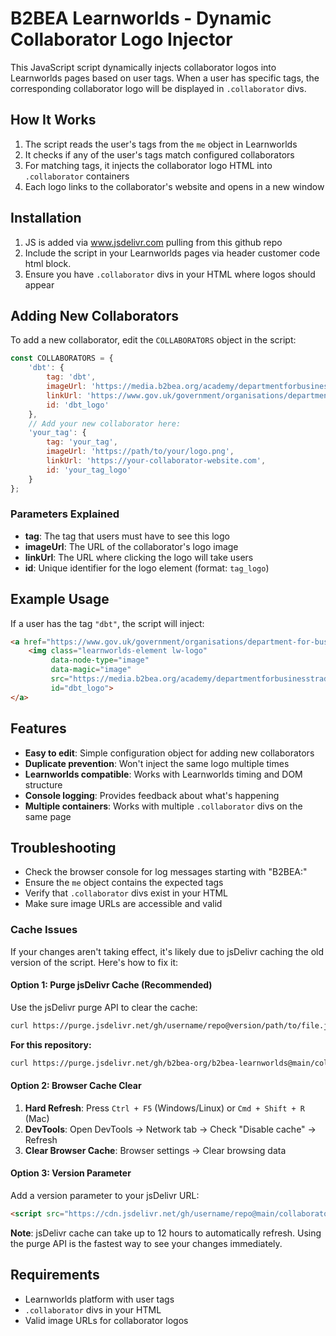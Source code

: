# B2BEA Learnworlds - Dynamic Collaborator Logo Injector

This JavaScript script dynamically injects collaborator logos into Learnworlds pages based on user tags. When a user has specific tags, the corresponding collaborator logo will be displayed in `.collaborator` divs.

## How It Works

1. The script reads the user's tags from the `me` object in Learnworlds
2. It checks if any of the user's tags match configured collaborators
3. For matching tags, it injects the collaborator logo HTML into `.collaborator` containers
4. Each logo links to the collaborator's website and opens in a new window

## Installation

1. JS is added via www.jsdelivr.com pulling from this github repo
2. Include the script in your Learnworlds pages via header customer code html block.
3. Ensure you have `.collaborator` divs in your HTML where logos should appear

## Adding New Collaborators

To add a new collaborator, edit the `COLLABORATORS` object in the script:

```javascript
const COLLABORATORS = {
    'dbt': {
        tag: 'dbt',
        imageUrl: 'https://media.b2bea.org/academy/departmentforbusinesstradt_dbt_logo.png',
        linkUrl: 'https://www.gov.uk/government/organisations/department-for-business-and-trade',
        id: 'dbt_logo'
    },
    // Add your new collaborator here:
    'your_tag': {
        tag: 'your_tag',
        imageUrl: 'https://path/to/your/logo.png',
        linkUrl: 'https://your-collaborator-website.com',
        id: 'your_tag_logo'
    }
};
```

### Parameters Explained

- **tag**: The tag that users must have to see this logo
- **imageUrl**: The URL of the collaborator's logo image
- **linkUrl**: The URL where clicking the logo will take users
- **id**: Unique identifier for the logo element (format: `tag_logo`)

## Example Usage

If a user has the tag `"dbt"`, the script will inject:

```html
<a href="https://www.gov.uk/government/organisations/department-for-business-and-trade" target="_blank">
    <img class="learnworlds-element lw-logo" 
         data-node-type="image" 
         data-magic="image" 
         src="https://media.b2bea.org/academy/departmentforbusinesstradt_dbt_logo.png" 
         id="dbt_logo">
</a>
```

## Features

- **Easy to edit**: Simple configuration object for adding new collaborators
- **Duplicate prevention**: Won't inject the same logo multiple times
- **Learnworlds compatible**: Works with Learnworlds timing and DOM structure
- **Console logging**: Provides feedback about what's happening
- **Multiple containers**: Works with multiple `.collaborator` divs on the same page

## Troubleshooting

- Check the browser console for log messages starting with "B2BEA:"
- Ensure the `me` object contains the expected tags
- Verify that `.collaborator` divs exist in your HTML
- Make sure image URLs are accessible and valid

### Cache Issues

If your changes aren't taking effect, it's likely due to jsDelivr caching the old version of the script. Here's how to fix it:

#### Option 1: Purge jsDelivr Cache (Recommended)

Use the jsDelivr purge API to clear the cache:

```bash
curl https://purge.jsdelivr.net/gh/username/repo@version/path/to/file.js
```

**For this repository:**
```bash
curl https://purge.jsdelivr.net/gh/b2bea-org/b2bea-learnworlds@main/collaborator-logos.js
```

#### Option 2: Browser Cache Clear

1. **Hard Refresh**: Press `Ctrl + F5` (Windows/Linux) or `Cmd + Shift + R` (Mac)
2. **DevTools**: Open DevTools → Network tab → Check "Disable cache" → Refresh
3. **Clear Browser Cache**: Browser settings → Clear browsing data

#### Option 3: Version Parameter

Add a version parameter to your jsDelivr URL:
```html
<script src="https://cdn.jsdelivr.net/gh/username/repo@main/collaborator-logos.js?v=1.1"></script>
```

**Note**: jsDelivr cache can take up to 12 hours to automatically refresh. Using the purge API is the fastest way to see your changes immediately.

## Requirements

- Learnworlds platform with user tags
- `.collaborator` divs in your HTML
- Valid image URLs for collaborator logos 